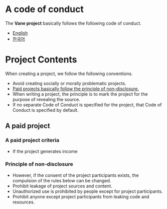 # A code of conduct
The **Vane project** basically follows the following code of conduct.
* [English](https://www.contributor-covenant.org/version/2/1/code_of_conduct/)
* [한국어](https://www.contributor-covenant.org/ko/version/2/1/code_of_conduct/)

# Project Contents
When creating a project, we follow the following conventions.
* Avoid creating socially or morally problematic projects.
* [Paid projects basically follow the principle of non-disclosure.](https://github.com/VaneProject/.github/blob/main/CODE_OF_CONDUCT.md#a-paid-project)
* When writing a project, the principle is to mark the project for the purpose of revealing the source.
* If no separate Code of Conduct is specified for the project, that Code of Conduct is specified by default.

## A paid project
### A paid project criteria
* If the project generates income

### Principle of non-disclosure
* However, if the consent of the project participants exists, the compulsion of the rules below can be changed.
* Prohibit leakage of project sources and content.
* Unauthorized use is prohibited by people except for project participants.
* Prohibit anyone except project participants from leaking code and resources.
